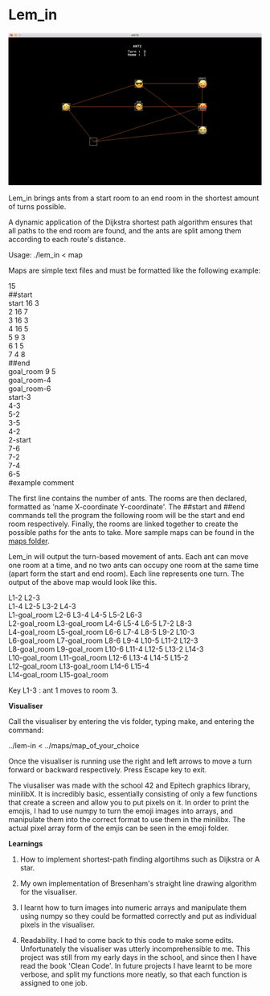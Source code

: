 # Lem_in

<img src="visualiser_img.png" alt="Lem-in visualiser">

Lem_in brings ants from a start room to an end room in the shortest amount of turns possible.

A dynamic application of the Dijkstra shortest path algorithm ensures that all paths to the end room are found, and the ants are split among them according to each route's distance.

Usage:
./lem_in < map

Maps are simple text files and must be formatted like the following example:

15<br/>
##start<br/>
start 16 3<br/>
2 16 7<br/>
3 16 3<br/>
4 16 5<br/>
5 9 3<br/>
6 1 5<br/>
7 4 8<br/>
##end<br/>
goal_room 9 5<br/>
goal_room-4<br/>
goal_room-6<br/>
start-3<br/>
4-3<br/>
5-2<br/>
3-5<br/>
4-2<br/>
2-start<br/>
7-6<br/>
7-2<br/>
7-4<br/>
6-5<br/>
#example comment

The first line contains the number of ants. The rooms are then declared, formatted as 'name X-coordinate Y-coordinate'. The ##start and ##end commands tell the program the following room will be the start and end room respectively. Finally, the rooms are linked together to create the possible paths for the ants to take. More sample maps can be found in the <a href="https://github.com/SamLynnEvans/Lem_in/tree/master/maps">maps folder</a>.

Lem_in will output the turn-based movement of ants. Each ant can move one room at a time, and no two ants can occupy one room at the same time (apart form the start and end room). Each line represents one turn. The output of the above map would look like this.

L1-2 L2-3<br/>L1-4 L2-5 L3-2 L4-3<br/>L1-goal_room L2-6 L3-4 L4-5 L5-2 L6-3<br/>L2-goal_room L3-goal_room L4-6 L5-4 L6-5 L7-2 L8-3<br/>L4-goal_room L5-goal_room L6-6 L7-4 L8-5 L9-2 L10-3<br/>L6-goal_room L7-goal_room L8-6 L9-4 L10-5 L11-2 L12-3<br/>L8-goal_room L9-goal_room L10-6 L11-4 L12-5 L13-2 L14-3<br/>L10-goal_room L11-goal_room L12-6 L13-4 L14-5 L15-2<br/>L12-goal_room L13-goal_room L14-6 L15-4<br/>L14-goal_room L15-goal_room<br/>

Key
L1-3 : ant 1 moves to room 3.

<b>Visualiser</b>

Call the visualiser by entering the vis folder, typing make, and entering the command:

../lem-in < ../maps/map_of_your_choice

Once the visualiser is running use the right and left arrows to move a turn forward or backward respectively. Press Escape key to exit.

The viusaliser was made with the school 42 and Epitech graphics library, minilibX. It is incredibly basic, essentially consisting of only a few functions that create a screen and allow you to put pixels on it. In order to print the emojis, I had to use numpy to turn the emoji images into arrays, and manipulate them into the correct format to use them in the minilibx. The actual pixel array form of the emjis can be seen in the emoji folder.

<b>Learnings</b>

1. How to implement shortest-path finding algortihms such as Dijkstra or A star.

2. My own implementation of Bresenham's straight line drawing algorithm for the visualiser.

3. I learnt how to turn images into numeric arrays and manipulate them using numpy so they could be formatted correctly and put as individual pixels in the visualiser.

3. Readability. I had to come back to this code to make some edits. Unfortunately the visualiser was utterly incomprehensible to me. This project was still from my early days in the school, and since then I have read the book 'Clean Code'. In future projects I have learnt to be more verbose, and split my functions more neatly, so that each function is assigned to one job.

